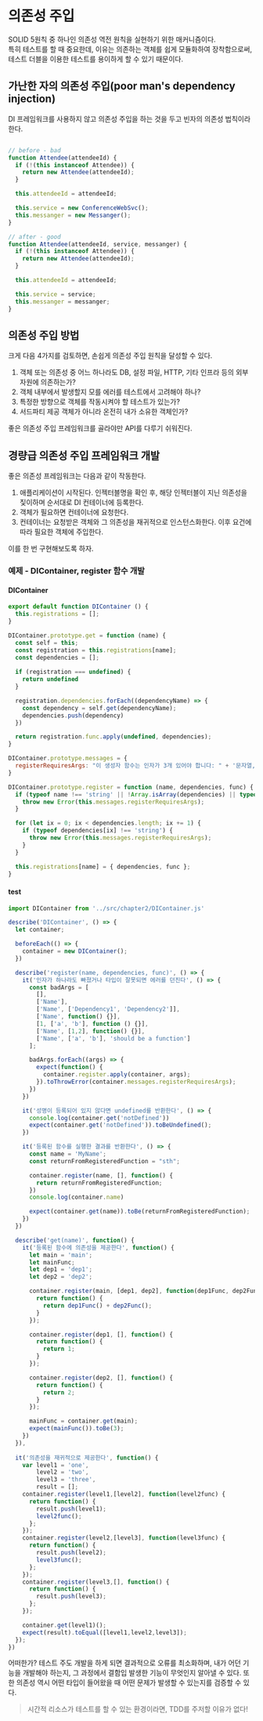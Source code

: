 # 의존성 주입

SOLID 5원칙 중 하나인 의존성 역전 원칙을 실현하기 위한 매커니즘이다.  
특히 테스트를 할 때 중요한데, 이유는 의존하는 객체를 쉽게 모듈화하여 장착함으로써, 테스트 더블을 이용한 테스트를 용이하게 할 수 있기 때문이다.

## 가난한 자의 의존성 주입(poor man's dependency injection)

DI 프레임워크를 사용하지 않고 의존성 주입을 하는 것을 두고 빈자의 의존성 법칙이라 한다.

```js

// before - bad
function Attendee(attendeeId) {
  if (!(this instanceof Attendee)) {
    return new Attendee(attendeeId);
  }

  this.attendeeId = attendeeId;

  this.service = new ConferenceWebSvc();
  this.messanger = new Messanger();
}

// after - good
function Attendee(attendeeId, service, messanger) {
  if (!(this instanceof Attendee)) {
    return new Attendee(attendeeId);
  }

  this.attendeeId = attendeeId;

  this.service = service;
  this.messanger = messanger;
}


```

## 의존성 주입 방법

크게 다음 4가지를 검토하면, 손쉽게 의존성 주입 원칙을 달성할 수 있다.

1. 객체 또는 의존성 중 어느 하나라도 DB, 설정 파일, HTTP, 기타 인프라 등의 외부 자원에 의존하는가?
2. 객체 내부에서 발생할지 모를 에러를 테스트에서 고려해야 하나?
3. 특정한 방향으로 객체를 작동시켜야 할 테스트가 있는가?
4. 서드파티 제공 객체가 아니라 온전히 내가 소유한 객체인가?

좋은 의존성 주입 프레임워크를 골라야만 API를 다루기 쉬워진다.

## 경량급 의존성 주입 프레임워크 개발

좋은 의존성 프레임워크는 다음과 같이 작동한다.

1. 애플리케이션이 시작된다. 인젝터블명을 확인 후, 해당 인젝터블이 지닌 의존성을 짗이하며 순서대로 DI 컨테이너에 등록한다.
2. 객체가 필요하면 컨테이너에 요청한다.
3. 컨테이너는 요청받은 객체와 그 의존성을 재귀적으로 인스턴스화한다. 이후 요건에 따라 필요한 객체에 주입한다.

이를 한 번 구현해보도록 하자.

### 예제 - DIContainer, register 함수 개발


#### DIContainer

```js
export default function DIContainer () {
  this.registrations = [];
}

DIContainer.prototype.get = function (name) {
  const self = this;
  const registration = this.registrations[name];
  const dependencies = [];
  
  if (registration === undefined) {
    return undefined
  }

  registration.dependencies.forEach((dependencyName) => {
    const dependency = self.get(dependencyName);
    dependencies.push(dependency)
  })

  return registration.func.apply(undefined, dependencies);
}

DIContainer.prototype.messages = {
  registerRequiresArgs: "이 생성자 함수는 인자가 3개 있어야 합니다: " + '문자열, 문자열 배열, 함수'
}

DIContainer.prototype.register = function (name, dependencies, func) {
  if (typeof name !== 'string' || !Array.isArray(dependencies) || typeof func !== 'function') {
    throw new Error(this.messages.registerRequiresArgs);
  }

  for (let ix = 0; ix < dependencies.length; ix += 1) {
    if (typeof dependencies[ix] !== 'string') {
      throw new Error(this.messages.registerRequiresArgs);
    }
  }

  this.registrations[name] = { dependencies, func };
}


```

#### test

```js
import DIContainer from '../src/chapter2/DIContainer.js'

describe('DIContainer', () => {
  let container;

  beforeEach(() => {
    container = new DIContainer();
  })

  describe('register(name, dependencies, func)', () => {
    it('인자가 하나라도 빠졌거나 타입이 잘못되면 에러를 던진다', () => {
      const badArgs = [
        [],
        ['Name'],
        ['Name', ['Dependency1', 'Dependency2']],
        ['Name', function() {}],
        [1, ['a', 'b'], function () {}],
        ['Name', [1,2], function() {}],
        ['Name', ['a', 'b'], 'should be a function']
      ];

      badArgs.forEach((args) => {
        expect(function() {
          container.register.apply(container, args);
        }).toThrowError(container.messages.registerRequiresArgs);
      })
    })

    it('성명이 등록되어 있지 않다면 undefined를 반환한다', () => {
      console.log(container.get('notDefined'))
      expect(container.get('notDefined')).toBeUndefined();
    })

    it('등록된 함수를 실행한 결과를 반환한다', () => {
      const name = 'MyName';
      const returnFromRegisteredFunction = "sth";

      container.register(name, [], function() {
        return returnFromRegisteredFunction;
      })
      console.log(container.name)

      expect(container.get(name)).toBe(returnFromRegisteredFunction);
    })
  })

  describe('get(name)', function() {
    it('등록된 함수에 의존성을 제공한다', function() {
      let main = 'main';
      let mainFunc;
      let dep1 = 'dep1';
      let dep2 = 'dep2';

      container.register(main, [dep1, dep2], function(dep1Func, dep2Func) {
        return function() {
          return dep1Func() + dep2Func();
        }
      });

      container.register(dep1, [], function() {
        return function() {
          return 1;
        }
      });

      container.register(dep2, [], function() {
        return function() {
          return 2;
        }
      });

      mainFunc = container.get(main);
      expect(mainFunc()).toBe(3);
    })
  }),
  
  it('의존성을 재귀적으로 제공한다', function() {
    var level1 = 'one',
        level2 = 'two',
        level3 = 'three',
        result = [];
    container.register(level1,[level2], function(level2func) {
      return function() {
        result.push(level1);
        level2func();
      };
    });
    container.register(level2,[level3], function(level3func) {
      return function() {
        result.push(level2);
        level3func();
      };
    });
    container.register(level3,[], function() {
      return function() {
        result.push(level3);
      };
    });

    container.get(level1)();
    expect(result).toEqual([level1,level2,level3]);
  });
})
```

어떠한가? 테스트 주도 개발을 하게 되면 결과적으로 오류를 최소화하며, 내가 어던 기능을 개발해야 하는지, 그 과정에서 결함입 발생한 기능이 무엇인지 알아낼 수 있다.
또한 의존성 역시 어떤 타입이 들어왔을 때 어떤 문제가 발생할 수 있는지를 검증할 수 있다.

> 시간적 리소스가 테스트를 할 수 있는 환경이라면, TDD를 주저할 이유가 없다!